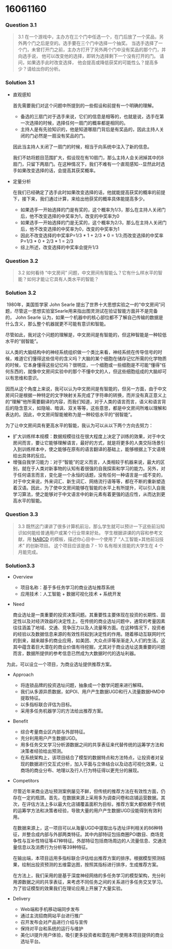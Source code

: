 # 16061160
### Question 3.1

> 3.1 在一个游戏中，主办方在三个门中任选一个，在门后放了一个奖品，另外两个门之后是空的。选手要在三个门中选择一个抽奖。 当选手选择了一个门，未曾打开门之前，主办方打开了另外两个门中没有奖品的那个门，并向选手说， 他可以改变他的选择，即转为选择剩下一个没有打开的门。 请问，如果选手此时改变选择， 他会提高或降低获奖的可能性么？提高多少？请给出你的分析。

### Solution 3.1

* 直观感知

  首先需要我们对这个问题中所提到的一些假设和前提有一个明确的理解。

  * 备选的三扇门对于选手来说，它们的信息是相等的，也就是说，选手在第一次选择的时候，选择任何一扇门的概率都是相同的。
  * 主持人是有先验知识的，他是知道哪扇门背后是有奖品的，因此主持人关闭的门必然是一扇没有奖品的门。

  因此当主持人关闭了一扇门的时候，相当于向系统中注入了新的信息。

  我们不妨将题目范围扩大，假设现在有10扇门，那么主持人会关闭掉其中的8扇门，只留下两扇门。在这种情况下，我们不难有一个直观感知--显然此时选手如果改变选择的话，会提高其获奖概率。

* 定量分析

  在我们已经确定了选手此时如果改变选择的话，他就能提高获奖的概率的前提下，接下来，我们通过计算，来给出他获奖的概率具体能提高多少。

  * 如果选手一开始选择的门是有奖的，这个概率为1/3，那么在主持人关闭门后，他不改变选择的中奖率为1，改变的中奖率为0
  * 如果选手一开始选择的门是无奖的，这个概率为2/3，那么在主持人关闭门后，他不改变选择的中奖率为0，改变的中奖率为1
  * 因此不改变选择的中奖率P=1/3 * 1 + 2/3 * 0 = 1/3;而改变选择的中奖率P=1/3 * 0 + 2/3 * 1 = 2/3
  * 综上所述，改变选择的中奖率会提升1/3

### Question 3.2

> 3.2 如何看待 “中文房间” 问题，中文房间有智能么？它有什么样水平的智能？如何才能让它具有人类水平的智能？

### Solution 3.2

​	1980年，美国哲学家 John Searle 提出了世界十大思想实验之一的“中文房间”问题，尽管这一思想实验室Searle用来指出图灵测试在验证智能方面并不是完备的， John Searle 认为，如果一个机器中的核心部位都不了解自己传输的数据是什么含义，那么整个机器就更不可能有意识和智能。

​	尽管如此，我对这个问题的理解是，中文房间是有智能的，但这种智能是一种较低水平的“弱智能”。

​	以人类的大脑结构中的神经系统组织做一个类比来看，神经系统在传导信号的时候，难道它们懂得这些信号的含义吗？大脑的某个细胞在储存记忆所需的化学物质的时候，它本身懂得这些记忆吗？很明显，一个细胞或一些细胞是不可能“懂得”任何东西的，就像中文房间实验中的那个不懂中文的人，但这些细胞组成的大脑却可以有思维和意识。

​	因而从这个角度上来说，我可以认为中文房间是有智能的，但另一方面，由于中文房间只是根据一种特定的文字映射关系完成了字符串的转换，而并没有真正意义上的“理解”他所需要翻译的内容，而我们知道，对于人类的语言而言，语义和语言背后的隐含意义，如隐喻、暗讽、双关等等，这些意思，都是中文房间所难以理解和表达的。因此，中文房间智能被称为是一种较低水平的“弱智能”。

​	为了让中文房间具有更高水平的智能，我认为可以从以下两个方向去努力：

 * 扩大训练样本规模：数据规模往往在很大程度上决定了训练的效果，对于中文房间而言，要让它能够理解语言，最好的方式，就是将更多的人类交际场景引入到训练样本中，使之能够在原有的语言翻译的基础上，能够根据上下文语境给出具体的反应。
 * 增强自我学习能力：对于“智能”的定义而言，人类相较于机器来说，最大的区别，就在于人类对新事物的认知有着很强的自我探索和学习的能力。另外，对于任何语言而言，变化是一个永恒的话题，没有任何一种语言是一成不变的，对于中文来说，外来词汇、新生词汇、网络流行语等等，都在不断的重新塑造着汉语。因此，为了使中文房间能够在智能的水平上有所提升，可以引入自我学习算法，使之能够对于中文语言中的新元素有着更强的适应性，从而达到更高水平的智能。

### Question 3.3

> 3.3 既然这门课讲了很多计算机前沿，那么学生就可以预计一下这些前沿知识如何能给普通用户或某个行业带来好处。 学生根据讲课的内容和参考文献，用 [NABCD](https://www.cnblogs.com/xinz/archive/2010/12/01/1893323.html) 的模板，描述你心目中一个使用了 “人工智能+其他前沿技术” 的创新项目。 这个项目应该是由 7 - 10 名有相关技能的大学生在 4 个月能完成。 

### Solution3.3

* Overview

  * 项目名称：基于多任务学习的商业选址推荐系统
  * 应用技术：人工智能 + 数据可视化技术 + 系统开发

* Need

  商业选址是一类重要的投资决策问题。其重要性主要体现在投资的长期性、固定性以及对经济效益的决定性上。在传统的商业选址问题中，通常的考量因素往往涵盖了地域、交通、竞争压力以及人流量等方面。在这种情况下，投资者的经验以及数据信息来源的有效性将起到决定性的作用。随着移动互联网时代的到来，越来越多的商业应用，如美团、大众点评等渐渐走入人们的生活。这其中蕴含着巨大潜在的商业价值有待挖掘，尤其对于商业选址这类重要的问题而言，数据所提供的参考信息已然成为大数据时代的选址利器。

​	为此，可以设立一个项目，为商业选址提供推荐方案。

* Approach
  * 将连锁品牌的投资选址问题，抽象成一个数学问题来进行解释。
  * 我们从多源异质数据，如POI、用户产生数据UGD和行人流量数据HMD中提取特征。
  * 以多指标联合评估为目标。
  * 采用多任务机器学习的方法给出推荐方案。

* Benefit
  * 综合考量商业区内部与外部特征。
  * 充分利用用户产生数据UGD。
  * 用多任务交叉学习分析源数据之间的共享表征来代替传统的运筹学方法和决策者经验给出预测。
  * 在系统架构上，该项目结合了模型的数据特点和方法特点，让投资者对呈现的数据进行交互式分析，加入平面与立体结合以及动态可视化效果，让商场的商业分布、地理以及行人行为特征得以更充分的展现。

* Competitors

  尽管近年来商业选址预测案例屡见不鲜，但传统的推荐方法在有效性方面，仍存在一定的瓶颈。首先，在数据来源上采用多为调查问卷和店铺运营数据。其次，在评估方法上多以最大化店铺覆盖面积为目标，推荐方案大都依赖于传统的运筹学方法和决策者经验，导致大量的用户产生数据UGD没能得到有效利用。

  在数据来源上，这一项目可以从海量UGD中提取出与选址评判相关的86种特征，并整合成内部与外部两类特征。其中内部特征包括商圈POI数目、商场竞争性与互补性特征等47种特征。外部特征包括商场周边的人流量信息、交通流量信息以及消费行为分析等39种特征。

  在输出端，本项目运用多指标联合评估给出推荐方案的排序。根据模型预测结果，绘制出投资预测的五维雷达图，按照其指标进行排序，生成推荐方案。

  在方法上，我们采用的是基于深度神经网络的多任务学习的模型架构，充分利用源数据之间的共享表征，来考虑不同任务之间的关系进行多任务交叉学习。为了验证模型的效果我们在理论应用上开展了大量实验。

* Delivery
  * Web端和手机移动端同步发布
  * 通过主流招商网站平台进行推广
  * 召开发布会对产品进行介绍与宣传
  * 保持对平台和系统的运行与维护
  * 美化UI提升用户体验，吸引更多投资者和潜在用户使用本项目提供的商业选址平台。